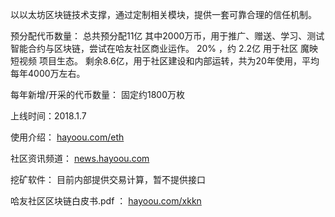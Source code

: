 以以太坊区块链技术支撑，通过定制相关模块，提供一套可靠合理的信任机制。

预分配代币数量：
总共预分配11亿
其中2000万币，用于推广、赠送、学习、测试智能合约与区块链，尝试在哈友社区商业运作。
20% ，约 2.2亿 用于社区 魔映短视频 项目生态。
剩余8.6亿，用于社区建设和内部运转，共为20年使用，平均每年4000万左右。

每年新增/开采的代币数量：
固定约1800万枚

上线时间：2018.1.7

使用介绍：
[hayoou.com/eth](http://hayoou.com/eth)


社区资讯频道：
[news.hayoou.com](http://f.hayoou.com/news)

挖矿软件：
目前内部提供交易计算，暂不提供接口

哈友社区区块链白皮书.pdf ： 
[hayoou.com/xkkn](http://hayoou.com/xkkn)
